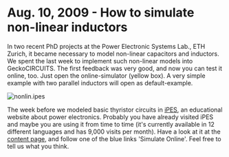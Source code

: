 # Aug. 10, 2009 - How to simulate non-linear inductors
In two recent PhD projects at the Power Electronic Systems Lab., ETH Zurich, it became necessary to model non-linear capacitors and inductors. We spent the last week to implement such non-linear models into GeckoCIRCUITS. The first feedback was very good, and now you can test it online, too.
Just open the online-simulator (yellow box). A very simple example with two parallel inductors will open as default-example.

![nonlin.ipes](/img/20090810_inductor.png)
 
The week before we modeled basic thyristor circuits in [iPES](http://www.ipes.ethz.ch/ipes/), an educational website about power electronics. Probably you have already visited iPES and maybe you are using it from time to time (it's currently available in 12 different languages and has 9,000 visits per month).
Have a look at it at the [content page](http://www.ipes.ethz.ch/ipes/e_index.html), and follow one of the blue links 'Simulate Online'. Feel free to tell us what you think.